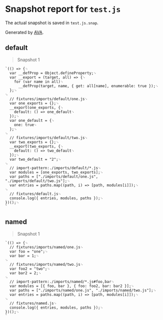 # Snapshot report for `test.js`

The actual snapshot is saved in `test.js.snap`.

Generated by [AVA](https://avajs.dev).

## default

> Snapshot 1

    `(() => {␊
      var __defProp = Object.defineProperty;␊
      var __export = (target, all) => {␊
        for (var name in all)␊
          __defProp(target, name, { get: all[name], enumerable: true });␊
      };␊
    ␊
      // fixtures/imports/default/one.js␊
      var one_exports = {};␊
      __export(one_exports, {␊
        default: () => one_default␊
      });␊
      var one_default = {␊
        one: true␊
      };␊
    ␊
      // fixtures/imports/default/two.js␊
      var two_exports = {};␊
      __export(two_exports, {␊
        default: () => two_default␊
      });␊
      var two_default = "2";␊
    ␊
      // import-pattern:./imports/default/*.js␊
      var modules = [one_exports, two_exports];␊
      var paths = ["./imports/default/one.js", "./imports/default/two.js"];␊
      var entries = paths.map((path, i) => [path, modules[i]]);␊
    ␊
      // fixtures/default.js␊
      console.log({ entries, modules, paths });␊
    })();␊
    `

## named

> Snapshot 1

    `(() => {␊
      // fixtures/imports/named/one.js␊
      var foo = "one";␊
      var bar = 1;␊
    ␊
      // fixtures/imports/named/two.js␊
      var foo2 = "two";␊
      var bar2 = 2;␊
    ␊
      // import-pattern:./imports/named/*.js#foo,bar␊
      var modules = [{ foo, bar }, { foo: foo2, bar: bar2 }];␊
      var paths = ["./imports/named/one.js", "./imports/named/two.js"];␊
      var entries = paths.map((path, i) => [path, modules[i]]);␊
    ␊
      // fixtures/named.js␊
      console.log({ entries, modules, paths });␊
    })();␊
    `
